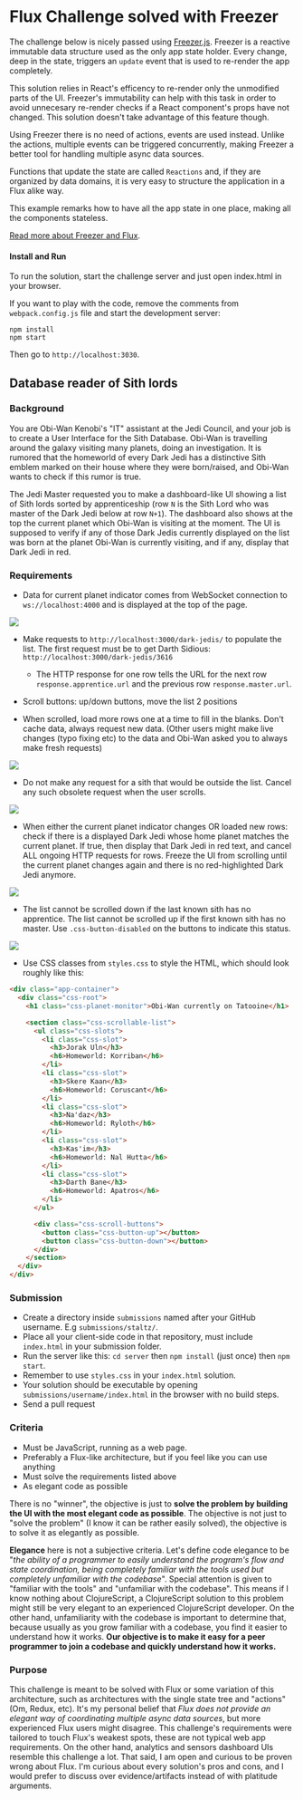 # Flux Challenge solved with Freezer

The challenge below is nicely passed using [Freezer.js](https://github.com/arqex/freezer). Freezer is a reactive immutable data structure used as the only app state holder. Every change, deep in the state, triggers an `update` event that is used to re-render the app completely.

This solution relies in React's efficency to re-render only the unmodified parts of the UI. Freezer's immutability can help with this task in order to avoid unnecesary re-render checks if a React component's props have not changed. This solution doesn't take advantage of this feature though.

Using Freezer there is no need of actions, events are used instead. Unlike the actions, multiple events can be triggered concurrently, making Freezer a better tool for handling multiple async data sources.

Functions that update the state are called `Reactions` and, if they are organized by data domains, it is very easy to structure the application in a Flux alike way.

This example remarks how to have all the app state in one place, making all the components stateless.

[Read more about Freezer and Flux](https://medium.com/@arqex/react-the-simple-way-cabdf1f42f12).

#### Install and Run
To run the solution, start the challenge server and just open index.html in your browser.

If you want to play with the code, remove the comments from `webpack.config.js` file and start the development server:
```
npm install
npm start
```
Then go to `http://localhost:3030`.

## Database reader of Sith lords

### Background

You are Obi-Wan Kenobi's "IT" assistant at the Jedi Council, and your job is to create a User Interface for the Sith Database. Obi-Wan is travelling around the galaxy visiting many planets, doing an investigation. It is rumored that the homeworld of every Dark Jedi has a distinctive Sith emblem marked on their house where they were born/raised, and Obi-Wan wants to check if this rumor is true.

The Jedi Master requested you to make a dashboard-like UI showing a list of Sith lords sorted by apprenticeship (row `N` is the Sith Lord who was master of the Dark Jedi below at row `N+1`). The dashboard also shows at the top the current planet which Obi-Wan is visiting at the moment. The UI is supposed to verify if any of those Dark Jedis currently displayed on the list was born at the planet Obi-Wan is currently visiting, and if any, display that Dark Jedi in red.

### Requirements

- Data for current planet indicator comes from WebSocket connection to `ws://localhost:4000` and is displayed at the top of the page.

![](docs/1.gif)

- Make requests to `http://localhost:3000/dark-jedis/` to populate the list. The first request must be to get Darth Sidious: `http://localhost:3000/dark-jedis/3616`
    * The HTTP response for one row tells the URL for the next row `response.apprentice.url` and the previous row `response.master.url`.

- Scroll buttons: up/down buttons, move the list 2 positions

- When scrolled, load more rows one at a time to fill in the blanks. Don't cache data, always request new data. (Other users might make live changes (typo fixing etc) to the data and Obi-Wan asked you to always make fresh requests)

![](docs/2.gif)

- Do not make any request for a sith that would be outside the list. Cancel any such obsolete request when the user scrolls.

![](docs/3.gif)

- When either the current planet indicator changes OR loaded new rows: check if there is a displayed Dark Jedi whose home planet matches the current planet. If true, then display that Dark Jedi in red text, and cancel ALL ongoing HTTP requests for rows. Freeze the UI from scrolling until the current planet changes again and there is no red-highlighted Dark Jedi anymore.

![](docs/4.gif)

- The list cannot be scrolled down if the last known sith has no apprentice. The list cannot be scrolled up if the first known sith has no master. Use `.css-button-disabled` on the buttons to indicate this status.

![](docs/5.gif)

- Use CSS classes from `styles.css` to style the HTML, which should look roughly like this:
```html
<div class="app-container">
  <div class="css-root">
    <h1 class="css-planet-monitor">Obi-Wan currently on Tatooine</h1>

    <section class="css-scrollable-list">
      <ul class="css-slots">
        <li class="css-slot">
          <h3>Jorak Uln</h3>
          <h6>Homeworld: Korriban</h6>
        </li>
        <li class="css-slot">
          <h3>Skere Kaan</h3>
          <h6>Homeworld: Coruscant</h6>
        </li>
        <li class="css-slot">
          <h3>Na'daz</h3>
          <h6>Homeworld: Ryloth</h6>
        </li>
        <li class="css-slot">
          <h3>Kas'im</h3>
          <h6>Homeworld: Nal Hutta</h6>
        </li>
        <li class="css-slot">
          <h3>Darth Bane</h3>
          <h6>Homeworld: Apatros</h6>
        </li>
      </ul>

      <div class="css-scroll-buttons">
        <button class="css-button-up"></button>
        <button class="css-button-down"></button>
      </div>
    </section>
  </div>
</div>
```


### Submission

- Create a directory inside `submissions` named after your GitHub username. E.g `submissions/staltz/`.
- Place all your client-side code in that repository, must include `index.html` in your submission folder.
- Run the server like this: `cd server` then `npm install` (just once) then `npm start`.
- Remember to use `styles.css` in your `index.html` solution.
- Your solution should be executable by opening `submissions/username/index.html` in the browser with no build steps.
- Send a pull request

### Criteria

- Must be JavaScript, running as a web page.
- Preferably a Flux-like architecture, but if you feel like you can use anything
- Must solve the requirements listed above
- As elegant code as possible

There is no "winner", the objective is just to **solve the problem by building the UI with the most elegant code as possible**. The objective is not just to "solve the problem" (I know it can be rather easily solved), the objective is to solve it as elegantly as possible.

**Elegance** here is not a subjective criteria. Let's define code elegance to be "*the ability of a programmer to easily understand the program's flow and state coordination, being completely familiar with the tools used but completely unfamiliar with the codebase*". Special attention is given to "familiar with the tools" and "unfamiliar with the codebase". This means if I know nothing about ClojureScript, a ClojureScript solution to this problem might still be very elegant to an experienced ClojureScript developer. On the other hand, unfamiliarity with the codebase is important to determine that, because usually as you grow familiar with a codebase, you find it easier to understand how it works. **Our objective is to make it easy for a peer programmer to join a codebase and quickly understand how it works.**

### Purpose

This challenge is meant to be solved with Flux or some variation of this architecture, such as architectures with the single state tree and "actions" (Om, Redux, etc). It's my personal belief that *Flux does not provide an elegant way of coordinating multiple async data sources*, but more experienced Flux users might disagree. This challenge's requirements were tailored to touch Flux's weakest spots, these are not typical web app requirements. On the other hand, analytics and sensors dashboard UIs resemble this challenge a lot. That said, I am open and curious to be proven wrong about Flux. I'm curious about every solution's pros and cons, and I would prefer to discuss over evidence/artifacts instead of with platitude arguments.
